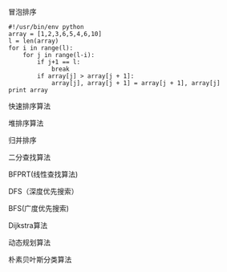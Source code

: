 冒泡排序
```
#!/usr/bin/env python
array = [1,2,3,6,5,4,6,10]
l = len(array)
for i in range(l):
    for j in range(l-i):
        if j+1 == l:
            break
        if array[j] > array[j + 1]:
            array[j], array[j + 1] = array[j + 1], array[j]
print array
```

快速排序算法

堆排序算法

归并排序

二分查找算法

BFPRT(线性查找算法)

DFS（深度优先搜索）

BFS(广度优先搜索)

Dijkstra算法

动态规划算法

朴素贝叶斯分类算法
